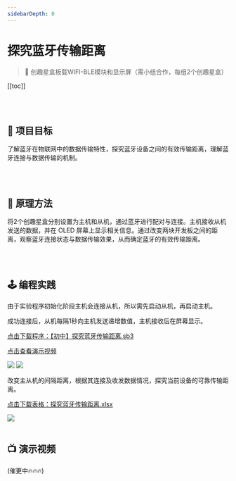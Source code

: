 ```yaml
---
sidebarDepth: 0
---
```

# 探究蓝牙传输距离

> 🧰  创趣星盒板载WIFI-BLE模块和显示屏（需小组合作，每组2个创趣星盒）

[[toc]]

<br>
<br>

## 🎯 项目目标

了解蓝牙在物联网中的数据传输特性，探究蓝牙设备之间的有效传输距离，理解蓝牙连接与数据传输的机制。

<br>
<br>

## 📖 原理方法

将2个创趣星盒分别设置为主机和从机，通过蓝牙进行配对与连接。主机接收从机发送的数据，并在 OLED 屏幕上显示相关信息。通过改变两块开发板之间的距离，观察蓝牙连接状态与数据传输效果，从而确定蓝牙的有效传输距离。

<br>
<br>

## 🕹️ 编程实践

<span class="attention">由于实验程序初始化阶段主机会连接从机，所以需先启动从机，再启动主机。</span>

成功连接后，从机每隔1秒向主机发送递增数值，主机接收后在屏幕显示。

<a href="/tutorial/starbox_sj/sb3/【初中】探究蓝牙传输距离.sb3">点击下载程序：【初中】探究蓝牙传输距离.sb3</a>

<a href="https://www.cfunworld.com" target="_blank">点击查看演示视频</a>

<img src="/images/docimg/【初中】蓝牙传输-从机.png">

<img src="/images/docimg/Snipaste_2025-03-18_11-32-22.png">

改变主从机的间隔距离，根据其连接及收发数据情况，探究当前设备的可靠传输距离。

<a href="/tutorial/starbox_sj/others/探究蓝牙传输距离.xlsx">点击下载表格：探究蓝牙传输距离.xlsx</a>

<img src="/images/docimg/Snipaste_2025-03-18_11-44-00.png">


<br>
<br>

## 📺 演示视频

(催更中🔥🔥🔥)